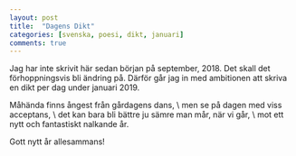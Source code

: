```yaml
---
layout: post
title:  "Dagens Dikt"
categories: [svenska, poesi, dikt, januari]
comments: true
---
```


Jag har inte skrivit här sedan början på september, 2018. Det skall det förhoppningsvis bli ändring på. Därför går jag in med ambitionen att skriva en dikt per dag under januari 2019.

Måhända finns ångest från gårdagens dans, \\
men se på dagen med viss acceptans, \\
det kan bara bli bättre ju sämre man mår, när vi går, \\
mot ett nytt och fantastiskt nalkande år.


Gott nytt år allesammans!